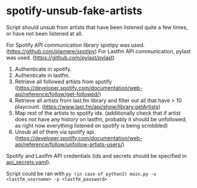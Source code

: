 # spotify-unsub-fake-artists
Script should unsub from artists that have been listened quite a few times, or have not been listened at all. 

For Spotify API communication library spotipy was used. (https://github.com/plamere/spotipy)
For Lastfm API communication, pylast was used. (https://github.com/pylast/pylast)

1. Authenticate in spotify.
2. Authenticate in lastfm.
3. Retrieve all followed artists from spotify (https://developer.spotify.com/documentation/web-api/reference/follow/get-followed/)
4. Retrieve all artists from last.fm library and filter out all that have > 10 playcount. (https://www.last.fm/api/show/library.getArtists)
5. Map rest of the artists to spotify ids. (additionally check that if artist does not have any history on lastfm, probably it should be unfollowed, as right now everything listened on spotify is being scrobbled)
6. Unsub all of them via spotify api. (https://developer.spotify.com/documentation/web-api/reference/follow/unfollow-artists-users/)


Spotify and Lastfm API credentials (ids and secrets should be specified in [api_secrets.yaml](https://github.com/sergey-bulavskiy/spotify-unsub-fake-artists/blob/main/api_secrets.yaml)).

Script could be ran with `py (in case of python3) main.py -u <lastfm_username> -p <lastfm_password>`
